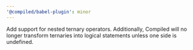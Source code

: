 ```yaml
---
'@compiled/babel-plugin': minor
---
```


Add support for nested ternary operators. Additionally, Compiled will no longer transform ternaries into logical statements unless one side is undefined.
